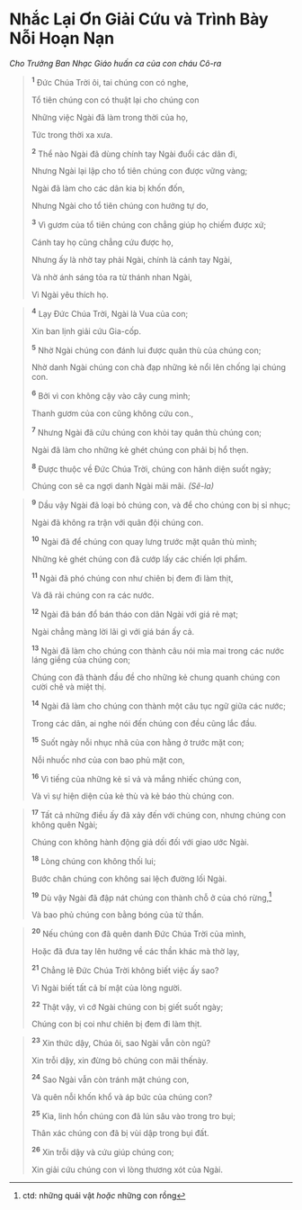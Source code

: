 # Nhắc Lại Ơn Giải Cứu và Trình Bày Nỗi Hoạn Nạn
*Cho Trưởng Ban Nhạc Giáo huấn ca của con cháu Cô-ra*

> <sup><b>1</b></sup> Ðức Chúa Trời ôi, tai chúng con có nghe,
> 
> Tổ tiên chúng con có thuật lại cho chúng con
> 
> Những việc Ngài đã làm trong thời của họ,
> 
> Tức trong thời xa xưa.
> 
> <sup><b>2</b></sup> Thể nào Ngài đã dùng chính tay Ngài đuổi các dân đi,
> 
> Nhưng Ngài lại lập cho tổ tiên chúng con được vững vàng;
> 
> Ngài đã làm cho các dân kia bị khốn đốn,
> 
> Nhưng Ngài cho tổ tiên chúng con hưởng tự do,
> 
> <sup><b>3</b></sup> Vì gươm của tổ tiên chúng con chẳng giúp họ chiếm được xứ;
> 
> Cánh tay họ cũng chẳng cứu được họ,
> 
> Nhưng ấy là nhờ tay phải Ngài, chính là cánh tay Ngài,
> 
> Và nhờ ánh sáng tỏa ra từ thánh nhan Ngài,
> 
> Vì Ngài yêu thích họ.
>


> <sup><b>4</b></sup> Lạy Ðức Chúa Trời, Ngài là Vua của con;
> 
> Xin ban lịnh giải cứu Gia-cốp.
> 
> <sup><b>5</b></sup> Nhờ Ngài chúng con đánh lui được quân thù của chúng con;
> 
> Nhờ danh Ngài chúng con chà đạp những kẻ nổi lên chống lại chúng con.
> 
> <sup><b>6</b></sup> Bởi vì con không cậy vào cây cung mình;
> 
> Thanh gươm của con cũng không cứu con.,
> 
> <sup><b>7</b></sup> Nhưng Ngài đã cứu chúng con khỏi tay quân thù chúng con;
> 
> Ngài đã làm cho những kẻ ghét chúng con phải bị hổ thẹn.
> 
> <sup><b>8</b></sup> Ðược thuộc về Ðức Chúa Trời, chúng con hãnh diện suốt ngày;
> 
> Chúng con sẽ ca ngợi danh Ngài mãi mãi. *(Sê-la)*
>


> <sup><b>9</b></sup> Dầu vậy Ngài đã loại bỏ chúng con, và để cho chúng con bị sỉ nhục;
> 
> Ngài đã không ra trận với quân đội chúng con.
> 
> <sup><b>10</b></sup> Ngài đã để chúng con quay lưng trước mặt quân thù mình;
> 
> Những kẻ ghét chúng con đã cướp lấy các chiến lợi phẩm.
> 
> <sup><b>11</b></sup> Ngài đã phó chúng con như chiên bị đem đi làm thịt,
> 
> Và đã rải chúng con ra các nước.
> 
> <sup><b>12</b></sup> Ngài đã bán đổ bán tháo con dân Ngài với giá rẻ mạt;
> 
> Ngài chẳng màng lời lãi gì với giá bán ấy cả.
> 
> <sup><b>13</b></sup> Ngài đã làm cho chúng con thành câu nói mỉa mai trong các nước láng giềng của chúng con;
> 
> Chúng con đã thành đầu đề cho những kẻ chung quanh chúng con cười chê và miệt thị.
> 
> <sup><b>14</b></sup> Ngài đã làm cho chúng con thành một câu tục ngữ giữa các nước;
> 
> Trong các dân, ai nghe nói đến chúng con đều cũng lắc đầu.
> 
> <sup><b>15</b></sup> Suốt ngày nỗi nhục nhã của con hằng ở trước mặt con;
> 
> Nỗi nhuốc nhơ của con bao phủ mặt con,
> 
> <sup><b>16</b></sup> Vì tiếng của những kẻ sỉ vả và mắng nhiếc chúng con,
> 
> Và vì sự hiện diện của kẻ thù và kẻ báo thù chúng con.
>


> <sup><b>17</b></sup> Tất cả những điều ấy đã xảy đến với chúng con, nhưng chúng con không quên Ngài;
> 
> Chúng con không hành động giả dối đối với giao ước Ngài.
> 
> <sup><b>18</b></sup> Lòng chúng con không thối lui;
> 
> Bước chân chúng con không sai lệch đường lối Ngài.
> 
> <sup><b>19</b></sup> Dù vậy Ngài đã đập nát chúng con thành chỗ ở của chó rừng,[^1-419be249-2fed-4cdb-935d-39db69a74d53]
> 
> Và bao phủ chúng con bằng bóng của tử thần.
>


> <sup><b>20</b></sup> Nếu chúng con đã quên danh Ðức Chúa Trời của mình,
> 
> Hoặc đã đưa tay lên hướng về các thần khác mà thờ lạy,
> 
> <sup><b>21</b></sup> Chẳng lẽ Ðức Chúa Trời không biết việc ấy sao?
> 
> Vì Ngài biết tất cả bí mật của lòng người.
> 
> <sup><b>22</b></sup> Thật vậy, vì cớ Ngài chúng con bị giết suốt ngày;
> 
> Chúng con bị coi như chiên bị đem đi làm thịt.
>


> <sup><b>23</b></sup> Xin thức dậy, Chúa ôi, sao Ngài vẫn còn ngủ?
> 
> Xin trỗi dậy, xin đừng bỏ chúng con mãi thếnày.
> 
> <sup><b>24</b></sup> Sao Ngài vẫn còn tránh mặt chúng con,
> 
> Và quên nỗi khốn khổ và áp bức của chúng con?
> 
> <sup><b>25</b></sup> Kìa, linh hồn chúng con đã lún sâu vào trong tro bụi;
> 
> Thân xác chúng con đã bị vùi dập trong bụi đất.
> 
> <sup><b>26</b></sup> Xin trỗi dậy và cứu giúp chúng con;
> 
> Xin giải cứu chúng con vì lòng thương xót của Ngài.
>

[^1-419be249-2fed-4cdb-935d-39db69a74d53]: ctd: những quái vật *hoặc* những con rồng
